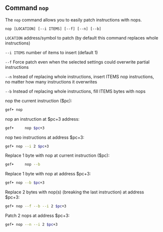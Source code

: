 ## Command `nop`

The `nop` command allows you to easily patch instructions with nops.

```
nop [LOCATION] [--i ITEMS] [--f] [--n] [--b]
```

`LOCATION` address/symbol to patch (by default this command replaces whole instructions)

`--i ITEMS` number of items to insert (default 1)

`--f` Force patch even when the selected settings could overwrite partial instructions

`--n` Instead of replacing whole instructions, insert ITEMS nop instructions, no matter how many
instructions it overwrites

`--b` Instead of replacing whole instructions, fill ITEMS bytes with nops

nop the current instruction ($pc):

```bash
gef➤ nop
```

nop an instruction at $pc+3 address:

```bash
gef➤     nop $pc+3
```

nop two instructions at address $pc+3:

```bash
gef➤ nop --i 2 $pc+3
```

Replace 1 byte with nop at current instruction ($pc):

```bash
gef➤     nop --b
```

Replace 1 byte with nop at address $pc+3:

```bash
gef➤ nop --b $pc+3
```

Replace 2 bytes with nop(s) (breaking the last instruction) at address $pc+3:

```bash
gef➤ nop --f --b --i 2 $pc+3
```

Patch 2 nops at address $pc+3:

```bash
gef➤ nop --n --i 2 $pc+3
```
